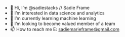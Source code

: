 - 👋 Hi, I’m @sadiestacks // Sadie Frame
- 👀 I’m interested in data science and analytics
- 🌱 I’m currently learning machine learning
- 💞️ I’m looking to become valued member of a team
- 📫 How to reach me E: sadiemarieframe@gmail.com

<!---
sadiestacks/sadiestacks is a ✨ special ✨ repository because its `README.md` (this file) appears on your GitHub profile.
You can click the Preview link to take a look at your changes.
--->
